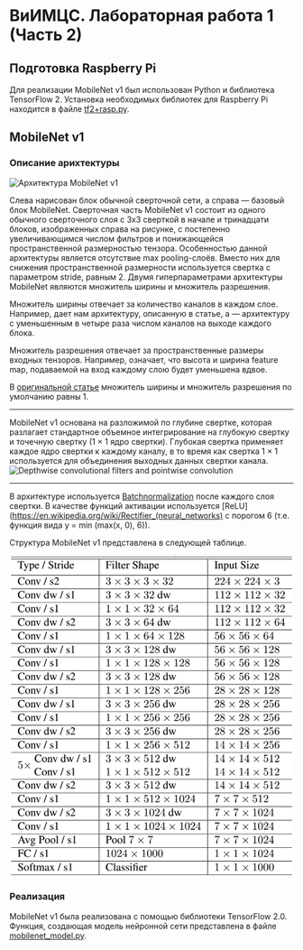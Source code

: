 # ВиИМЦС. Лабораторная работа 1 (Часть 2)
## Подготовка Raspberry Pi
Для реализации MobileNet v1 был использован Python и библиотека TensorFlow 2. Установка необходимых библиотек для Raspberry Pi находится в файле [tf2+rasp.py](https://github.com/rndncknm/HLIMDS/blob/master/tf2%2Brasp.py).
## MobileNet v1
### Описание арихтектуры
![Архитектура MobileNet v1](https://habrastorage.org/webt/rd/0r/jl/rd0rjltrp96j3i_dyhuolbzhyig.png)  

Слева нарисован блок обычной сверточной сети, а справа — базовый блок MobileNet. Сверточная часть MobileNet v1 состоит из одного обычного сверточного слоя с 3х3 сверткой в начале и тринадцати блоков, изображенных справа на рисунке, с постепенно увеличивающимся числом фильтров и понижающейся пространственной размерностью тензора. Особенностью данной архитектуры является отсутствие max pooling-слоёв. Вместо них для снижения пространственной размерности используется свертка с параметром stride, равным 2. Двумя гиперпараметрами архитектуры MobileNet являются множитель ширины и множитель разрешения.  

Множитель ширины отвечает за количество каналов в каждом слое. Например,  дает нам архитектуру, описанную в статье, а  — архитектуру с уменьшенным в четыре раза числом каналов на выходе каждого блока.  

Множитель разрешения отвечает за пространственные размеры входных тензоров. Например,  означает, что высота и ширина feature map, подаваемой на вход каждому слою будет уменьшена вдвое.  

В [оригинальной статье](https://arxiv.org/pdf/1704.04861.pdf) множитель ширины и множитель разрешения по умолчанию равны 1.  
***
MobileNet v1 основана на разложимой по глубине свертке, которая разлагает стандартное объемное интегрирование на глубокую свертку и точечную свертку (1 × 1 ядро свертки). Глубокая свертка применяет каждое ядро свертки к каждому каналу, в то время как свертка 1 × 1 используется для объединения выходных данных свертки канала.   
![Depthwise convolutional filters and pointwise convolution](https://www.programmersought.com/images/168/797830f9825145c82911d68d4ef27898.png)  
***
В архитектуре используется [Batchnormalization](https://en.wikipedia.org/wiki/Batch_normalization) после каждого слоя свертки. В качестве функций активации используется [ReLU](https://en.wikipedia.org/wiki/Rectifier_(neural_networks) с порогом 6 (т.е. функция вида y = min (max(x, 0), 6)).  

Структура MobileNet v1 представлена в следующей таблице.  
  
  
![Structure](https://raw.githubusercontent.com/joshua19881228/my_blogs/master/Computer_Vision/Reading_Note/figures/Reading_Note_20170719_MobileNet_1.png)
### Реализация
MobileNet v1 была реализована с помощью библиотеки TensorFlow 2.0. Функция, создающая модель нейронной сети представлена в файле [mobilenet_model.py](https://github.com/rndncknm/HLIMDS/blob/master/mobilenet_model.py).
